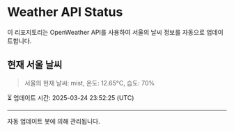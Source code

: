 
# Weather API Status

이 리포지토리는 OpenWeather API를 사용하여 서울의 날씨 정보를 자동으로 업데이트합니다.

## 현재 서울 날씨
> 서울의 현재 날씨: mist, 온도: 12.65°C, 습도: 70%

⏳ 업데이트 시간: 2025-03-24 23:52:25 (UTC)

---
자동 업데이트 봇에 의해 관리됩니다.
